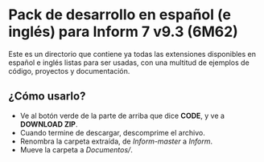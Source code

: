 # Pack de desarrollo en español (e inglés) para Inform 7 v9.3 (6M62)
Este es un directorio que contiene ya todas las extensiones disponibles en español e inglés listas para ser usadas, con una multitud de ejemplos de código, proyectos y documentación.

## ¿Cómo usarlo?
- Ve al botón verde de la parte de arriba que dice **CODE**, y ve a **DOWNLOAD ZIP**.
- Cuando termine de descargar, descomprime el archivo.
- Renombra la carpeta extraída, de *Inform-master* a *Inform*.
- Mueve la carpeta a *Documentos/*.
